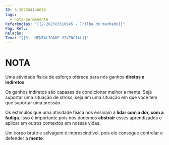 ```yaml
---
ID: 3-202504140616
tags:
  - nota-permanente
Referências: "[[2-202503310945 - Trilha do machado]]"
Pag. Ref.: 
Relação: 
Tema: "[[3 - MENTALIDADE VIVENCIAL]]"
---
```

# NOTA 

Uma atividade física de esforço oferece para nós ganhos **diretos e indiretos**.

Os ganhos indiretos são capazes de condicionar melhor a mente. Seja suportar uma situação de *stress*, seja em uma situação em que você tem que suportar uma pressão.

Os estímulos que uma atividade física nos ensinam a **lidar com a dor, com a fadiga**. Isso é importante pois nós podemos **abstrair** esses aprendizados e aplicar em outros contextos em nossas vidas.

Um corpo bruto e selvagem é imprescindível, pois ele consegue controlar e defender a **mente**.


